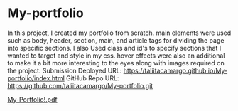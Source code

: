 # My-portfolio

In this project, I created my portfolio from scratch. main elements were used  such as body, header, section, main, and article tags for dividing the page into specific sections. I also Used class and id's to specify sections that I wanted to target and style in my css.  hover effects were also an additional to make it a bit more interesting to the eyes along with images required on the project. 
Submission Deployed URL: https://taliitacamargo.github.io/My-portfolio/index.html GitHub Repo URL: https://github.com/taliitacamargo/My-portfolio.git

[My-Portfolio!.pdf](https://github.com/taliitacamargo/refactoring-html-project1/files/7174687/My-Portfolio.pdf)
